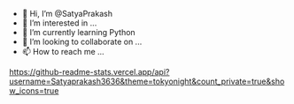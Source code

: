- 👋 Hi, I’m @SatyaPrakash
- 👀 I’m interested in ...
- 🌱 I’m currently learning Python
- 💞️ I’m looking to collaborate on ...
- 📫 How to reach me ...

<!---
SatyaPrakash3636/SatyaPrakash3636 is a ✨ special ✨ repository because its `README.md` (this file) appears on your GitHub profile.
You can click the Preview link to take a look at your changes.
--->
https://github-readme-stats.vercel.app/api?username=Satyaprakash3636&theme=tokyonight&count_private=true&show_icons=true
